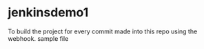 # jenkinsdemo1
To build the project for every commit made into this repo using the webhook.
sample file
